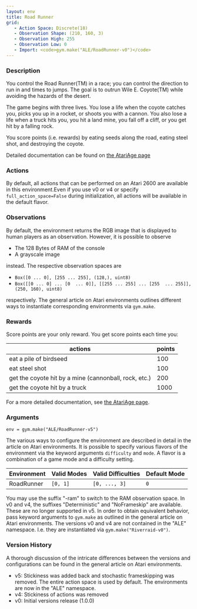 ```yaml
---
layout: env
title: Road Runner
grid:
   - Action Space: Discrete(18)
   - Observation Shape: (210, 160, 3)
   - Observation High: 255
   - Observation Low: 0
   - Import: <code>gym.make("ALE/RoadRunner-v0")</code>
---
```


### Description
You control the Road Runner(TM) in a race; you can control the direction to run in and times to jumps.
The goal is to outrun Wile E. Coyote(TM) while avoiding the hazards of the desert. 

The game begins with three lives.  You lose a life when the coyote
catches you, picks you up in a rocket, or shoots you with a cannon.  You also
lose a life when a truck hits you, you hit a land mine, you fall off a cliff,
or you get hit by a falling rock.
 
You score points (i.e. rewards) by eating seeds along the road, eating steel shot, and
destroying the coyote.

Detailed documentation can be found on [the AtariAge page](https://atariage.com/manual_html_page.php?SoftwareLabelID=412)

### Actions
By default, all actions that can be performed on an Atari 2600 are available in this environment.Even if you use v0 or v4 or specify `full_action_space=False` during initialization, all actions will be available in the default flavor.

### Observations
By default, the environment returns the RGB image that is displayed to human players as an observation. However, it is
possible to observe
- The 128 Bytes of RAM of the console
- A grayscale image

instead. The respective observation spaces are
- `Box([0 ... 0], [255 ... 255], (128,), uint8)`
- `Box([[0 ... 0]
 ...
 [0  ... 0]], [[255 ... 255]
 ...
 [255  ... 255]], (250, 160), uint8)
`

respectively. The general article on Atari environments outlines different ways to instantiate corresponding environments
via `gym.make`.

### Rewards
Score points are your only reward. You get score points each time you:

|actions                                                    |points|
|-----------------------------------------------------------|-----|
|eat a pile of birdseed                                     |100  |
|eat steel shot                                             |100  |
|get the coyote hit by a mine (cannonball, rock, etc.)      |200  |
|get the coyote hit by a truck                              |1000 |

For a more detailed documentation, see [the AtariAge page](https://atariage.com/manual_html_page.php?SoftwareLabelID=412).

### Arguments

```
env = gym.make("ALE/RoadRunner-v5")
```

The various ways to configure the environment are described in detail in the article on Atari environments.
It is possible to specify various flavors of the environment via the keyword arguments `difficulty` and `mode`. 
A flavor is a combination of a game mode and a difficulty setting.

|      Environment | Valid Modes                                                                                                                                                                         | Valid Difficulties | Default Mode |
|------------------|-------------------------------------------------------------------------------------------------------------------------------------------------------------------------------------|--------------------|--------------|
|             RoadRunner | `[0, 1]`                                                                                                                                                                            |      `[0, ..., 3]` | `0`          |

You may use the suffix "-ram" to switch to the RAM observation space. In v0 and v4, the suffixes "Deterministic" and "NoFrameskip" 
are available. These are no longer supported in v5. In order to obtain equivalent behavior, pass keyword arguments to `gym.make` as outlined in 
the general article on Atari environments.
The versions v0 and v4 are not contained in the "ALE" namespace. I.e. they are instantiated via `gym.make("Riverraid-v0")`.

### Version History
A thorough discussion of the intricate differences between the versions and configurations can be found in the
general article on Atari environments. 

* v5: Stickiness was added back and stochastic frameskipping was removed. The entire action space is used by default. The environments are now in the "ALE" namespace.
* v4: Stickiness of actions was removed
* v0: Initial versions release (1.0.0)
